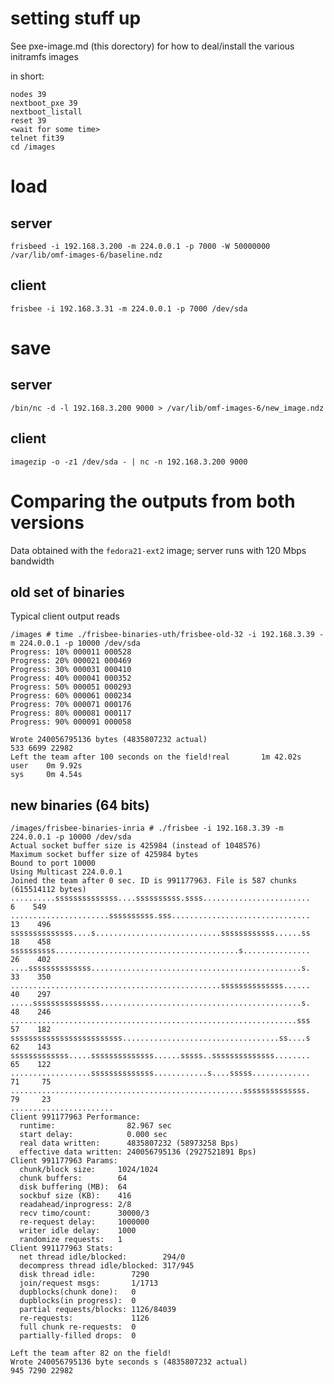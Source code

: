 # setting stuff up

See pxe-image.md (this dorectory) for how to deal/install the various initramfs images

in short:

    nodes 39
    nextboot_pxe 39
    nextboot_listall
    reset 39
    <wait for some time>
    telnet fit39
    cd /images


# load
## server
    frisbeed -i 192.168.3.200 -m 224.0.0.1 -p 7000 -W 50000000 /var/lib/omf-images-6/baseline.ndz
## client
    frisbee -i 192.168.3.31 -m 224.0.0.1 -p 7000 /dev/sda

# save

## server 
    /bin/nc -d -l 192.168.3.200 9000 > /var/lib/omf-images-6/new_image.ndz
## client
    imagezip -o -z1 /dev/sda - | nc -n 192.168.3.200 9000


# Comparing the outputs from both versions

Data obtained with the `fedora21-ext2` image; server runs with 120 Mbps bandwidth


## old set of binaries

Typical client output reads

    /images # time ./frisbee-binaries-uth/frisbee-old-32 -i 192.168.3.39 -m 224.0.0.1 -p 10000 /dev/sda
    Progress: 10% 000011 000528
    Progress: 20% 000021 000469
    Progress: 30% 000031 000410
    Progress: 40% 000041 000352
    Progress: 50% 000051 000293
    Progress: 60% 000061 000234
    Progress: 70% 000071 000176
    Progress: 80% 000081 000117
    Progress: 90% 000091 000058

    Wrote 240056795136 bytes (4835807232 actual)
    533 6699 22982
    Left the team after 100 seconds on the field!real       1m 42.02s
    user    0m 9.92s
    sys     0m 4.54s
    
## new binaries (64 bits)

    /images/frisbee-binaries-inria # ./frisbee -i 192.168.3.39 -m 224.0.0.1 -p 10000 /dev/sda
    Actual socket buffer size is 425984 (instead of 1048576)
    Maximum socket buffer size of 425984 bytes
    Bound to port 10000
    Using Multicast 224.0.0.1
    Joined the team after 0 sec. ID is 991177963. File is 587 chunks (615514112 bytes)
    ..........ssssssssssssss....ssssssssss.ssss........................   6    549
    ......................ssssssssss.sss...............................  13    496
    ssssssssssssss....s............................ssssssssssss......ss  18    458
    ssssssssss.........................................s...............  26    402
    ....ssssssssssssss...............................................s.  33    350
    ...............................................ssssssssssssss......  40    297
    .....sssssssssssssss.............................................s.  48    246
    ................................................................sss  57    182
    sssssssssssssssssssssssss...................................ss....s  62    143
    sssssssssssss.....ssssssssssssss......sssss..ssssssssssssss........  65    122
    ..................ssssssssssssss............s....sssss.............  71     75
    ....................................................ssssssssssssss.  79     23
    .......................
    Client 991177963 Performance:
      runtime:                82.967 sec
      start delay:            0.000 sec
      real data written:      4835807232 (58973258 Bps)
      effective data written: 240056795136 (2927521891 Bps)
    Client 991177963 Params:
      chunk/block size:     1024/1024
      chunk buffers:        64
      disk buffering (MB):  64
      sockbuf size (KB):    416
      readahead/inprogress: 2/8
      recv timo/count:      30000/3
      re-request delay:     1000000
      writer idle delay:    1000
      randomize requests:   1
    Client 991177963 Stats:
      net thread idle/blocked:        294/0
      decompress thread idle/blocked: 317/945
      disk thread idle:        7290
      join/request msgs:       1/1713
      dupblocks(chunk done):   0
      dupblocks(in progress):  0
      partial requests/blocks: 1126/84039
      re-requests:             1126
      full chunk re-requests:  0
      partially-filled drops:  0
    
    Left the team after 82 on the field!
    Wrote 240056795136 byte seconds s (4835807232 actual)
    945 7290 22982
